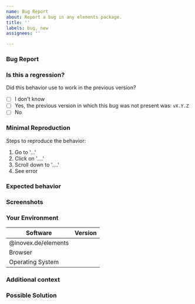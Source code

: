 ```yaml
---
name: Bug Report
about: Report a bug in any elements package.
title: ''
labels: bug, new
assignees: ''

---
```


<!--
Hi there, nice to meet you!

Before submitting an issue, please search open and closed issues. Existing issues often contain information about workarounds, resolution, or progress updates. If your issue is not addressed feel free to fill out this template.

PS: All the things within the comments section will not be rendered when submitting the issue. These are just some important points to support you by providing us with all the relevant information we need to reproduce and understand your problem better. Feel free to remove these comments.
-->

### Bug Report

<!-- Please provide a clear and concise description of the problem here. -->

### Is this a regression?

<!-- Please check one of the checkboxes below. -->

Did this behavior use to work in the previous version?
* [ ] I don't know
* [ ] Yes, the previous version in which this bug was not present was: `vX.Y.Z`
* [ ] No

### Minimal Reproduction

<!-- 
If CodeSandbox or Stackblitz is better suitable for reproduction of your issue, here are some links to get up fast:

* Web Components: https://stackblitz.com/edit/ino-elements-js-example
* Angular: https://codesandbox.io/s/github/inovex/elements-example-angular 
* React: https://codesandbox.io/s/github/inovex/elements-example-react
* Vue: https://codesandbox.io/s/github/inovex/elements-example-vue
-->

Steps to reproduce the behavior:

1. Go to '...'
2. Click on '....'
3. Scroll down to '....'
4. See error

### Expected behavior

<!-- A clear and concise description of what you expected to happen. -->

### Screenshots

<!-- If applicable, add screenshots to help explain your problem. -->

### Your Environment

<!-- Please fill out the table below. -->

| Software            | Version |
| ------------------- | ------- |
| @inovex.de/elements |
| Browser             |
| Operating System    |

### Additional context

<!-- Add any other context about the problem here. -->

### Possible Solution

<!-- If you have already found a possible solution to the issue, please describe it here -->
